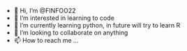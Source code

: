 - 👋 Hi, I’m @FINFOO22
- 👀 I’m interested in learning to code
- 🌱 I’m currently learning python, in future will try to learn R
- 💞️ I’m looking to collaborate on anything
- 📫 How to reach me ...

<!---
FINFOO22/FINFOO22 is a ✨ special ✨ repository because its `README.md` (this file) appears on your GitHub profile.
You can click the Preview link to take a look at your changes.
--->
